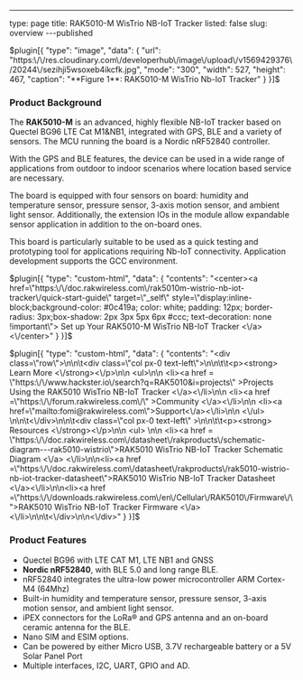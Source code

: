 ---
type: page
title: RAK5010-M WisTrio NB-IoT Tracker
listed: false
slug: overview
---published

$plugin[{
    "type": "image",
    "data": {
        "url": "https:\/\/res.cloudinary.com\/developerhub\/image\/upload\/v1569429376\/20244\/sezihji5wsoxeb4ikcfk.jpg",
        "mode": "300",
        "width": 527,
        "height": 467,
        "caption": "**Figure 1**: RAK5010-M WisTrio Nb-IoT Tracker"
    }
}]$

### Product Background

The **RAK5010-M** is an advanced, highly flexible NB-IoT tracker based on Quectel BG96 LTE Cat M1&NB1, integrated with GPS, BLE and a variety of sensors. The MCU running the board is a Nordic nRF52840 controller.

With the GPS and BLE features, the device can be used in a wide range of applications from outdoor to indoor scenarios where location based service are necessary.

The board is equipped with four sensors on board: humidity and temperature sensor, pressure sensor, 3-axis motion sensor, and ambient light sensor. Additionally, the extension IOs in the module allow expandable sensor application in addition to the on-board ones.

This board is particularly suitable to be used as a quick testing and prototyping tool for applications requiring Nb-IoT connectivity. Application development supports the GCC environment.

$plugin[{
    "type": "custom-html",
    "data": {
        "contents": "<center><a href=\"https:\/\/doc.rakwireless.com\/rak5010m-wistrio-nb-iot-tracker\/quick-start-guide\" target=\"_self\" style=\"display:inline-block;background-color: #0c419a; color: white; padding: 12px; border-radius: 3px;box-shadow: 2px 3px 5px 6px #ccc; text-decoration: none !important\"> Set up Your RAK5010-M WisTrio NB-IoT Tracker <\/a><\/center>"
    }
}]$

$plugin[{
    "type": "custom-html",
    "data": {
        "contents": "<div class=\"row\">\n\n\t<div class=\"col px-0 text-left\">\n\n\t\t<p><strong> Learn More <\/strong><\/p>\n\n                <ul>\n\n                      <li><a href = \"https:\/\/www.hackster.io\/search?q=RAK5010&i=projects\" >Projects Using the RAK5010 WisTrio NB-IoT Tracker <\/a><\/li>\n\n                      <li><a href =\"https:\/\/forum.rakwireless.com\/\" >Community <\/a><\/li>\n\n                      <li><a href=\"mailto:fomi@rakwireless.com\">Support<\/a><\/li>\n\n               <\/ul>  \n\n\t<\/div>\n\n\t<div class=\"col px-0 text-left\" >\n\n\t\t<p><strong> Resources <\/strong><\/p>\n\n                    <ul> \n\n                             <li><a href = \"https:\/\/doc.rakwireless.com\/datasheet\/rakproducts\/schematic-diagram---rak5010-wistrio\">RAK5010 WisTrio NB-IoT Tracker Schematic Diagram <\/a> <\/li>\n\n<li><a href =\"https:\/\/doc.rakwireless.com\/datasheet\/rakproducts\/rak5010-wistrio-nb-iot-tracker-datasheet\">RAK5010 WisTrio NB-IoT Tracker Datasheet <\/a><\/li>\n\n<li><a href =\"https:\/\/downloads.rakwireless.com\/en\/Cellular\/RAK5010\/Firmware\/\">RAK5010 WisTrio NB-IoT Tracker Firmware <\/a><\/li>\n\n\t<\/div>\n\n<\/div>"
    }
}]$

### Product Features

- Quectel BG96 with LTE CAT M1, LTE NB1 and GNSS
- **Nordic nRF52840**, with BLE 5.0 and long range BLE.
- nRF52840 integrates the ultra-low power microcontroller ARM Cortex-M4 (64Mhz)
- Built-in humidity and temperature sensor, pressure sensor, 3-axis motion sensor, and ambient light sensor.
- iPEX connectors for the LoRa® and GPS antenna and an on-board ceramic antenna for the BLE.
- Nano SIM and ESIM options.
- Can be powered by either Micro USB, 3.7V rechargeable battery or a 5V Solar Panel Port
- Multiple interfaces, I2C, UART, GPIO and AD.


